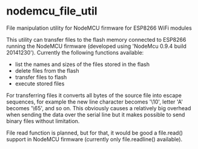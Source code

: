 nodemcu_file_util
=================

File manipulation utility for NodeMCU firmware for ESP8266 WiFi modules

This utility can transfer files to the flash memory connected to ESP8266 running
the NodeMCU firmware (developed using 'NodeMcu 0.9.4 build 20141230'). Currently
the following functions available:

 - list the names and sizes of the files stored in the flash
 - delete files from the flash
 - transfer files to flash
 - execute stored files

For transferring files it converts all bytes of the source file into escape
sequences, for example the new line character becomes '\10', letter 'A' becomes
'\65', and so on. This obviously causes a relatively big overhead when sending
the data over the serial line but it makes possible to send binary files without
limitation.

File read function is planned, but for that, it would be good a file.read()
support in NodeMCU firmware (currently only file.readline() available).
